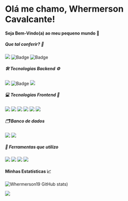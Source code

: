 # Olá me chamo, Whermerson Cavalcante!
#### Seja Bem-Vindo(a) ao meu pequeno mundo 🧠

##### Que tal conferir? 💬 
![](https://img.shields.io/badge/Whermerson_Cavalcante-0077B5?style=flat&logo=linkedin&logoColor=white) ![Badge](https://img.shields.io/badge/whermersonc@gmail.com-D14836?style=flat&logo=gmail&logoColor=white) ![Badge](https://img.shields.io/static/v1?label=&message=@whemerson_cavalcante&color=C13584&style=flat&logo=Instagram&logoColor=white)

##### 🛠 Tecnologias Backend ⚙️
 ![](https://img.shields.io/badge/TypeScript-007ACC?style=for-the-badge&logo=typescript&logoColor=white) ![Badge](https://img.shields.io/badge/Node.js-43853D?style=for-the-badge&logo=node.js&logoColor=white) ![](https://img.shields.io/badge/Express.js-404D59?style=for-the-badge&logo=express&logoColor=white)

##### 💻 Tecnologias Frontend 📱
![](https://img.shields.io/badge/React-20232A?style=for-the-badge&logo=react&logoColor=61DAFB) ![](https://img.shields.io/badge/React_Native-20232A?style=for-the-badge&logo=react&logoColor=61DAFB) ![](https://img.shields.io/badge/next.js-000000?style=for-the-badge&logo=next.js&logoColor=white)
![](https://img.shields.io/badge/HTML5-E34F26?style=for-the-badge&logo=html5&logoColor=white) ![](https://img.shields.io/badge/CSS3-1572B6?style=for-the-badge&logo=css3&logoColor=white) ![](	https://img.shields.io/badge/styled--components-DB7093?style=for-the-badge&logo=styled-components&logoColor=white)

##### 🗂 Banco de dados
![](https://img.shields.io/badge/PostgreSQL-316192?style=for-the-badge&logo=postgresql&logoColor=white) ![](https://img.shields.io/badge/MongoDB-4EA94B?style=for-the-badge&logo=mongodb&logoColor=white)

##### 🔧 Ferramentas que utilizo
![](https://img.shields.io/badge/Visual_Studio_Code-0078D4?style=for-the-badge&logo=visual%20studio%20code&logoColor=white) ![](https://img.shields.io/badge/Yarn-2C8EBB?style=for-the-badge&logo=yarn&logoColor=white) ![](https://img.shields.io/badge/Docker-2CA5E0?style=for-the-badge&logo=docker&logoColor=white) ![](https://img.shields.io/badge/Git-F05032?style=for-the-badge&logo=git&logoColor=white)



#### Minhas Estatísticas 📈
![Whermerson19 GitHub stats](https://github-readme-stats.vercel.app/api?username=Whermerson19&count_private=true&show_icons=true&theme=tokyonight))

![](https://github-readme-stats.vercel.app/api/top-langs/?username=Whermerson19&langs_count=8&layout=compact&theme=tokyonight)
